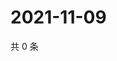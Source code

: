 # 2021-11-09

共 0 条

<!-- BEGIN WEIBO -->
<!-- 最后更新时间 Tue Nov 09 2021 06:13:48 GMT+0800 (China Standard Time) -->

<!-- END WEIBO -->

